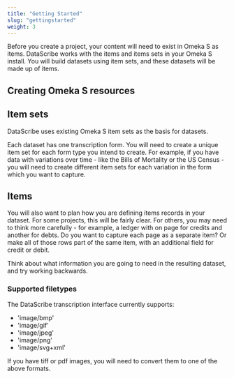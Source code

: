 ```yaml
---
title: "Getting Started"
slug: "gettingstarted"
weight: 3
---
```


Before you create a project, your content will need to exist in Omeka S as items. DataScribe works with the items and items sets in your Omeka S install. You will build datasets using item sets, and these datasets will be made up of items.

## Creating Omeka S resources

## Item sets

DataScribe uses existing Omeka S item sets as the basis for datasets. 

Each dataset has one transcription form. You will need to create a unique item set for each form type you intend to create. For example, if you have data with variations over time - like the Bills of Mortality or the US Census - you will need to create different item sets for each variation in the form which you want to capture. 

## Items

You will also want to plan how you are defining items records in your dataset. For some projects, this will be fairly clear. For others, you may need to think more carefully - for example, a ledger with on page for credits and another for debts. Do you want to capture each page as a separate item? Or make all of those rows part of the same item, with an additional field for credit or debit. 

Think about what information you are going to need in the resulting dataset, and try working backwards.

### Supported filetypes

The DataScribe transcription interface currently supports:

- 'image/bmp'
- 'image/gif'
- 'image/jpeg'
- 'image/png'
- 'image/svg+xml'

If you have tiff or pdf images, you will need to convert them to one of the above formats. 
